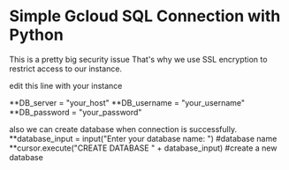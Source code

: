 # Simple Gcloud SQL Connection with Python

This is a pretty big security issue
That's why we use SSL encryption to restrict access to our instance.

edit this line with your instance

**DB_server = "your_host"
**DB_username = "your_username"
**DB_password = "your_password"

also we can create database when connection is successfully.
**database_input = input("Enter your database name: ") #database name
**cursor.execute("CREATE DATABASE " + database_input)  #create a new database
